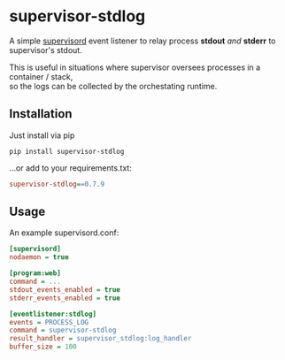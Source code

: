 # supervisor-stdlog

A simple [supervisord](http://supervisord.org/) event listener to relay
process **stdout** _and_ **stderr** to supervisor's stdout.

This is useful in situations where supervisor oversees processes in a container / stack,  
so the logs can be collected by the orchestating runtime.

## Installation

Just install via pip

```shell
pip install supervisor-stdlog
```
...or add to your requirements.txt:

```ini
supervisor-stdlog==0.7.9
```

## Usage

An example supervisord.conf:

```ini
[supervisord]
nodaemon = true

[program:web]
command = ...
stdout_events_enabled = true
stderr_events_enabled = true

[eventlistener:stdlog]
events = PROCESS_LOG
command = supervisor-stdlog
result_handler = supervisor_stdlog:log_handler
buffer_size = 100
```
